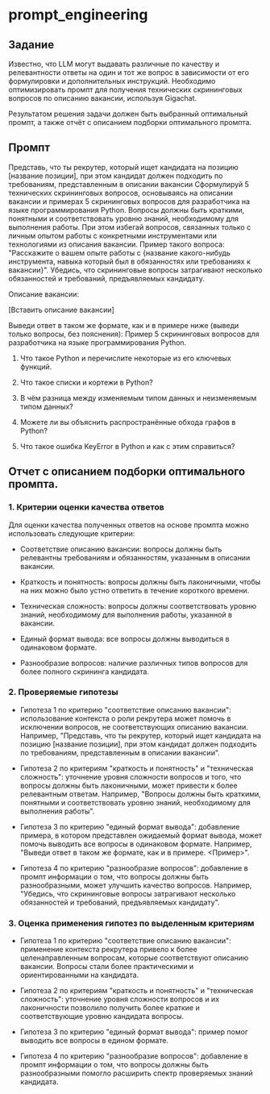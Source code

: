 # prompt_engineering

## Задание

Известно, что LLM могут выдавать различные по качеству и релевантности ответы на один и тот же вопрос в зависимости от его формулировки и дополнительных инструкций. Необходимо оптимизировать промпт для получения технических скрининговых вопросов по описанию вакансии, используя Gigachat.

Результатом решения задачи должен быть выбранный оптимальный промпт, а также отчёт с описанием подборки оптимального промпта.

## Промпт

Представь, что ты рекрутер, который ищет кандидата на позицию [название позиции], при этом кандидат должен подходить по требованиям, представленным в описании вакансии Сформулируй 5 технических скрининговых вопросов, основываясь на описании вакансии и примерах 5 скрининговых вопросов для разработчика на языке программирования Python. Вопросы должны быть краткими, понятными и соответствовать уровню знаний, необходимому для выполнения работы. При этом избегай вопросов, связанных только с личным опытом работы с конкретными инструментами или технологиями из описания вакансии. Пример такого вопроса: "Расскажите о вашем опыте работы с {название какого-нибудь инструмента, навыка который был в обязанностях или требованиях к вакансии}". Убедись, что скрининговые вопросы затрагивают несколько обязанностей и требований, предъявляемых кандидату. 

Описание вакансии: 

[Вставить описание вакансии] 

Выведи ответ в таком же формате, как и в примере ниже (выведи только вопросы, без пояснения):
Пример 5 скрининговых вопросов для разработчика на языке программирования Python. 

1. Что такое Python и перечислите некоторые из его ключевых функций. 

2. Что такое cписки и кортежи в Python? 

3. В чём разница между изменяемым типом данных и неизменяемым типом данных? 

4. Можете ли вы объяснить распространённые обхода графов в Python? 

5. Что такое ошибка KeyError в Python и как с этим справиться?

## Отчет с описанием подборки оптимального промпта.

### 1. Критерии оценки качества ответов 

Для оценки качества полученных ответов на основе промпта можно использовать следующие критерии: 

- Соответствие описанию вакансии: вопросы должны быть релевантны требованиям и обязанностям, указанным в описании вакансии. 

- Краткость и понятность: вопросы должны быть лаконичными, чтобы на них можно было устно ответить в течение короткого времени. 

- Техническая сложность: вопросы должны соответствовать уровню знаний, необходимому для выполнения работы, указанной в вакансии. 

- Единый формат вывода: все вопросы должны выводиться в одинаковом формате.

- Разнообразие вопросов: наличие различных типов вопросов для более полного скрининга кандидата. 

### 2. Проверяемые гипотезы 

- Гипотеза 1 по критерию "соответствие описанию вакансии": использование контекста о роли рекрутера может помочь в исключении вопросов, не соответствующих описанию вакансии. Например, "Представь, что ты рекрутер, который ищет кандидата на позицию [название позиции], при этом кандидат должен подходить по требованиям, представленным в описании вакансии". 

- Гипотеза 2 по критериям "краткость и понятность" и "техническая сложность": уточнение уровня сложности вопросов и того, что вопросы должны быть лаконичными, может привести к более релевантным ответам. Например, "Вопросы должны быть краткими, понятными и соответствовать уровню знаний, необходимому для выполнения работы".

- Гипотеза 3 по критерию "единый формат вывода": добавление примера, в котором представлен ожидаемый формат вывода, может помочь выводить все вопросы в одинаковом формате. Например, "Выведи ответ в таком же формате, как и в примере. <Пример>".

- Гипотеза 4 по критерию "разнообразие вопросов": добавление в промпт информации о том, что вопросы должны быть разнообразными, может улучшить качество вопросов. Например, "Убедись, что скрининговые вопросы затрагивают несколько обязанностей и требований, предъявляемых кандидату".

### 3. Оценка применения гипотез по выделенным критериям 

- Гипотеза 1 по критерию "соответствие описанию вакансии": применение контекста рекрутера привело к более целенаправленным вопросам, которые соответствуют описанию вакансии. Вопросы стали более практическими и ориентированными на кандидата. 

- Гипотеза 2 по критериям "краткость и понятность" и "техническая сложность": уточнение уровня сложности вопросов и их лаконичности позволило получить более краткие и соответствующие уровню кандидата вопросы. 

- Гипотеза 3 по критерию "единый формат вывода": пример помог выводить все вопросы в едином формате. 

- Гипотеза 4 по критерию "разнообразие вопросов": добавление в промпт информации о том, что вопросы должны быть разнообразными помогло расширить спектр проверяемых знаний кандидата.
